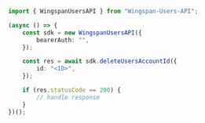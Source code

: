 <!-- Start SDK Example Usage -->


```typescript
import { WingspanUsersAPI } from "Wingspan-Users-API";

(async () => {
    const sdk = new WingspanUsersAPI({
        bearerAuth: "",
    });

    const res = await sdk.deleteUsersAccountId({
        id: "<ID>",
    });

    if (res.statusCode == 200) {
        // handle response
    }
})();

```
<!-- End SDK Example Usage -->